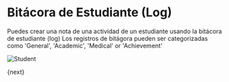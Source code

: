 # Bitácora de Estudiante (Log)

Puedes crear una nota de una actividad de un estudiante usando la bitácora de estudiante (log)
Los registros de bitágora pueden ser categorizadas como 'General', 'Academic', 'Medical' or 'Achievement'

<img class="screenshot" alt="Student" src="/docs/assets/img/education/student/student-log.png">

{next}
